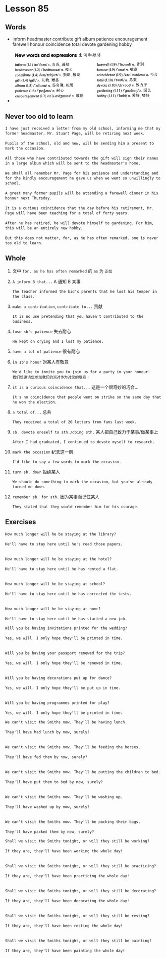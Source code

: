 # Lesson 85

## Words

- inform headmaster contribute gift album patience encouragement farewell honour coincidence total devote gardening hobby

- ![Words](../../../Images/Part2/09/words-85.png)

## Never too old to learn

```
I have just received a letter from my old school, informing me that my former headmaster, Mr. Stuart Page, will be retiring next week.

Pupils of the school, old and new, will be sending him a present to mark the occasion.

All those who have contributed towards the gift will sign their names in a large album which will be sent to the headmaster's home.

We shall all remember Mr. Page for his patience and understanding and for the kindly encouragement he gave us when we went so unwillingly to school.

A great many former pupils will be attending a farewell dinner in his honour next Thursday.

It is a curious coincidence that the day before his retirement, Mr. Page will have been teaching for a total of forty years.

After he has retired, he will devote himself to gardening. For him, this will be an entirely new hobby.

But this does not matter, for, as he has often remarked, one is never too old to learn.
```

## Whole

1. 文中 `for, as he has often remarked` 的 `as` 为 `正如`

2. `A inform B that...` A 通知 B 某事

   ```
   The teacher informed the kid's parents that he lost his temper in the class.
   ```

3. `make a contribution`, `contribute to...` 贡献

   ```
   It is no use pretending that you haven't contributed to the business.
   ```

4. `lose sb's patience` 失去耐心

   ```
   He kept on crying and I lost my patience.
   ```

5. `have a lot of patience` 很有耐心

6. `in sb's honor` 对某人有敬意

   ```
   We'd like to invite you to join us for a party in your honour!
   我们想邀请您参加我们的派对作为对您的敬意！
   ```

7. `it is a curious coincidence that...` 这是一个很奇妙的巧合...

   ```
   It's no coincidence that people went on strike on the same day that he won the election.
   ```

8. `a total of...` 总共

   ```
   They received a total of 20 letters from fans last week.
   ```

9. `sb. devote oneself to sth./doing sth.` 某人把自己致力于某事/做某事上

   ```
   After I had graduated, I continued to devote myself to research.
   ```

10. `mark the occasion` 纪念这一刻

    ```
    I'd like to say a few words to mark the occasion.
    ```

11. `turn sb. down` 拒绝某人

    ```
    We should do something to mark the occasion, but you've already turned me down.
    ```

12. `remember sb. for sth.` 因为某事而记住某人

    ```
    They stated that they would remember him for his courage.
    ```

## Exercises

```
How much longer will he be staying at the library?

He'll have to stay here until he's read those papers.


How much longer will he be staying at the hotel?

He'll have to stay here until he has rented a flat.


How much longer will he be staying at school?

He'll have to stay here until he has corrected the tests.


How much longer will he be staying at home?

He'll have to stay here until he has started a new job.
```

```
Will you be having invitations printed for the wedding?

Yes, we will. I only hope they'll be printed in time.


Will you be having your passport renewed for the trip?

Yes, we will. I only hope they'll be renewed in time.


Will you be having decorations put up for dance?

Yes, we will. I only hope they'll be put up in time.


Will you be having programmes printed for play?

Yes, we will. I only hope they'll be printed in time.
```

```
We can't visit the Smiths now. They'll be having lunch.

They'll have had lunch by now, surely?


We can't visit the Smiths now. They'll be feeding the horses.

They'll have fed them by now, surely?


We can't visit the Smiths now. They'll be putting the children to bed.

They'll have put them to bed by now, surely?


We can't visit the Smiths now. They'll be washing up.

They'll have washed up by now, surely?


We can't visit the Smiths now. They'll be packing their bags.

They'll have packed them by now, surely?
```

```
Shall we visit the Smiths tonight, or will they still be working?

If they are, they'll have been working the whole day!


Shall we visit the Smiths tonight, or will they still be practicing?

If they are, they'll have been practicing the whole day!


Shall we visit the Smiths tonight, or will they still be decorating?

If they are, they'll have been decorating the whole day!


Shall we visit the Smiths tonight, or will they still be resting?

If they are, they'll have been resting the whole day!


Shall we visit the Smiths tonight, or will they still be painting?

If they are, they'll have been painting the whole day!
```
